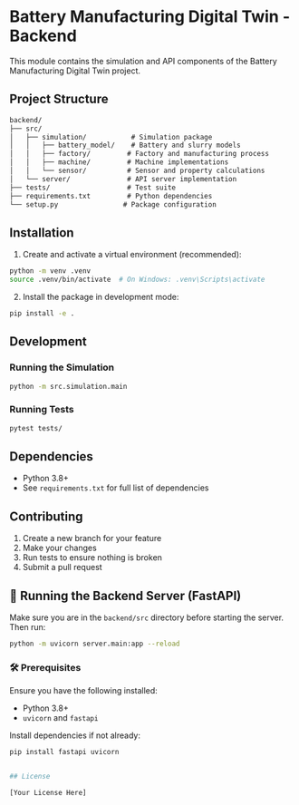 # Battery Manufacturing Digital Twin - Backend

This module contains the simulation and API components of the Battery Manufacturing Digital Twin project.

## Project Structure

``` txt
backend/
├── src/
│   ├── simulation/           # Simulation package
│   │   ├── battery_model/    # Battery and slurry models
│   │   ├── factory/         # Factory and manufacturing process
│   │   ├── machine/         # Machine implementations
│   │   └── sensor/          # Sensor and property calculations
│   └── server/              # API server implementation
├── tests/                   # Test suite
├── requirements.txt         # Python dependencies
└── setup.py                # Package configuration
```

## Installation

1. Create and activate a virtual environment (recommended):

```bash
python -m venv .venv
source .venv/bin/activate  # On Windows: .venv\Scripts\activate
```

2. Install the package in development mode:

```bash
pip install -e .
```

## Development

### Running the Simulation

```bash
python -m src.simulation.main
```

### Running Tests

```bash
pytest tests/
```

## Dependencies

- Python 3.8+
- See `requirements.txt` for full list of dependencies

## Contributing

1. Create a new branch for your feature
2. Make your changes
3. Run tests to ensure nothing is broken
4. Submit a pull request

## 🚀 Running the Backend Server (FastAPI)

Make sure you are in the `backend/src` directory before starting the server.
Then run:
```bash
python -m uvicorn server.main:app --reload
```

### 🛠️ Prerequisites
Ensure you have the following installed:
- Python 3.8+
- `uvicorn` and `fastapi`

Install dependencies if not already:

```bash
pip install fastapi uvicorn


## License

[Your License Here]
